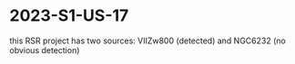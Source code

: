 # 2023-S1-US-17

this RSR project has two sources:  VIIZw800 (detected) and NGC6232 (no obvious detection)
